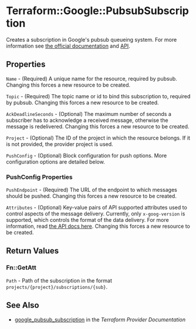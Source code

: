 # Terraform::Google::PubsubSubscription

Creates a subscription in Google's pubsub queueing system. For more information see
[the official documentation](https://cloud.google.com/pubsub/docs) and
[API](https://cloud.google.com/pubsub/docs/reference/rest/v1/projects.subscriptions).

## Properties

`Name` - (Required) A unique name for the resource, required by pubsub. Changing this forces a new resource to be created.

`Topic` - (Required) The topic name or id to bind this subscription to, required by pubsub. Changing this forces a new resource to be created.

`AckDeadlineSeconds` - (Optional) The maximum number of seconds a subscriber has to acknowledge a received message, otherwise the message is redelivered. Changing this forces a new resource to be created.

`Project` - (Optional) The ID of the project in which the resource belongs. If it is not provided, the provider project is used.

`PushConfig` - (Optional) Block configuration for push options. More configuration options are detailed below.

### PushConfig Properties

`PushEndpoint` - (Required) The URL of the endpoint to which messages should be pushed. Changing this forces a new resource to be created.

`Attributes` - (Optional) Key-value pairs of API supported attributes used to control aspects of the message delivery. Currently, only `x-goog-version` is supported, which controls the format of the data delivery. For more information, read [the API docs here](https://cloud.google.com/pubsub/reference/rest/v1/projects.subscriptions#PushConfig.FIELDS.attributes). Changing this forces a new resource to be created.


## Return Values

### Fn::GetAtt

`Path` - Path of the subscription in the format `projects/{project}/subscriptions/{sub}`.

## See Also

* [google_pubsub_subscription](https://www.terraform.io/docs/providers/google/r/pubsub_subscription.html) in the _Terraform Provider Documentation_